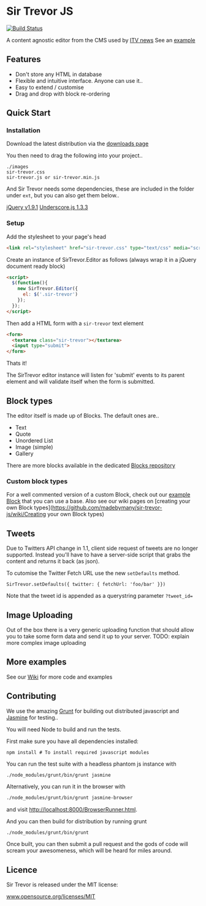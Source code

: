# Sir Trevor JS

[![Build Status](https://travis-ci.org/madebymany/sir-trevor-js.png?branch=master)](https://travis-ci.org/madebymany/sir-trevor-js/)

A content agnostic editor from the CMS used by [ITV news](http://www.itv.com/news/)
See an [example](http://madebymany.github.com/sir-trevor-js/)

## Features

- Don't store any HTML in database
- Flexible and intuitive interface. Anyone can use it..
- Easy to extend / customise
- Drag and drop with block re-ordering


## Quick Start
### Installation

Download the latest distribution via the [downloads page](https://github.com/madebymany/sir-trevor-js/downloads)

You then need to drag the following into your project..

```
./images
sir-trevor.css
sir-trevor.js or sir-trevor.min.js
```

And Sir Trevor needs some dependencies, these are included in the folder under `ext`, but you can also get them below..

[jQuery v1.9.1](https://raw.github.com/madebymany/sir-trevor-js/master/public/javascripts/jquery.js)
[Underscore.js 1.3.3](https://github.com/madebymany/sir-trevor-js/blob/master/public/javascripts/underscore.js)

### Setup

Add the stylesheet to your page's head

``` html
<link rel="stylesheet" href="sir-trevor.css" type="text/css" media="screen" charset="utf-8">
```

Create an instance of SirTrevor.Editor as follows (always wrap it in a jQuery document ready block)

``` html
<script>
  $(function(){
    new SirTrevor.Editor({
      el: $('.sir-trevor')
    });
  });
</script>
```

Then add a HTML form with a `sir-trevor` text element

``` html
<form>
  <textarea class="sir-trevor"></textarea>
  <input type="submit">
</form>
```

Thats it!

The SirTrevor editor instance will listen for 'submit' events to its parent element and will validate itself when the form is submitted.


## Block types

The editor itself is made up of Blocks. The default ones are..

- Text
- Quote
- Unordered List
- Image (simple)
- Gallery

There are more blocks available in the dedicated [Blocks repository](https://github.com/madebymany/sir-trevor-blocks)

### Custom block types

For a well commented version of a custom Block, check out our [example Block](https://github.com/madebymany/sir-trevor-js/blob/master/examples/javascript/example_block.js) that you can use a base.
Also see our wiki pages on [creating your own Block types](https://github.com/madebymany/sir-trevor-js/wiki/Creating your own Block types)

## Tweets

Due to Twitters API change in 1.1, client side request of tweets are no longer supported. Instead you'll have to have a server-side script that grabs the content and returns it back (as json).

To cutomise the Twitter Fetch URL use the new ``setDefaults`` method.

``SirTrevor.setDefaults({ twitter: {
  fetchUrl: 'foo/bar'
}})``

Note that the tweet id is appended as a querystring parameter ``?tweet_id=`` 

## Image Uploading

Out of the box there is a very generic uploading function that should allow you to take some form data and send it up to your server.
TODO: explain more complex image uploading

## More examples

See our [Wiki](https://github.com/madebymany/sir-trevor-js/wiki) for more code and examples

## Contributing

We use the amazing [Grunt](https://github.com/gruntjs/grunt) for building out distributed javascript and [Jasmine](http://pivotal.github.com/jasmine/) for testing..

You will need Node to build and run the tests.

First make sure you have all dependencies installed:

```
npm install # To install required javascript modules
```

You can run the test suite with a headless phantom js instance with

``` bash
./node_modules/grunt/bin/grunt jasmine
```

Alternatively, you can run it in the browser with

```bash
./node_modules/grunt/bin/grunt jasmine-browser
```

and visit [http://localhost:8000/BrowserRunner.html](http://localhost:8000/BrowserRunner.html).

And you can then build for distribution by running grunt

```
./node_modules/grunt/bin/grunt
```

Once built, you can then submit a pull request and the gods of code will scream your awesomeness, which will be heard for miles around.

## Licence

Sir Trevor is released under the MIT license:

www.opensource.org/licenses/MIT
